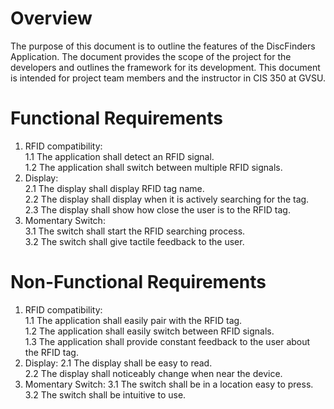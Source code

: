 # Overview

The purpose of this document is to outline the features of the DiscFinders Application. The document provides the scope of the project for the developers and outlines the framework for its development. This document is intended for project team members and the instructor in CIS 350 at GVSU. 

# Functional Requirements
1. RFID compatibility:  
    1.1 The application shall detect an RFID signal.  
    1.2 The application shall switch between multiple RFID signals.
2. Display:  
    2.1 The display shall display RFID tag name.  
    2.2 The display shall display when it is actively searching for the tag.  
    2.3 The display shall show how close the user is to the RFID tag.
3. Momentary Switch:  
    3.1 The switch shall start the RFID searching process.  
    3.2 The switch shall give tactile feedback to the user.

# Non-Functional Requirements
1. RFID compatibility:  
    1.1 The application shall easily pair with the RFID tag.  
    1.2 The application shall easily switch between RFID signals.  
    1.3 The application shall provide constant feedback to the user about the RFID tag.   
2. Display:
    2.1 The display shall be easy to read.  
    2.2 The display shall noticeably change when near the device.  
3. Momentary Switch:
    3.1 The switch shall be in a location easy to press.  
    3.2 The switch shall be intuitive to use.  
